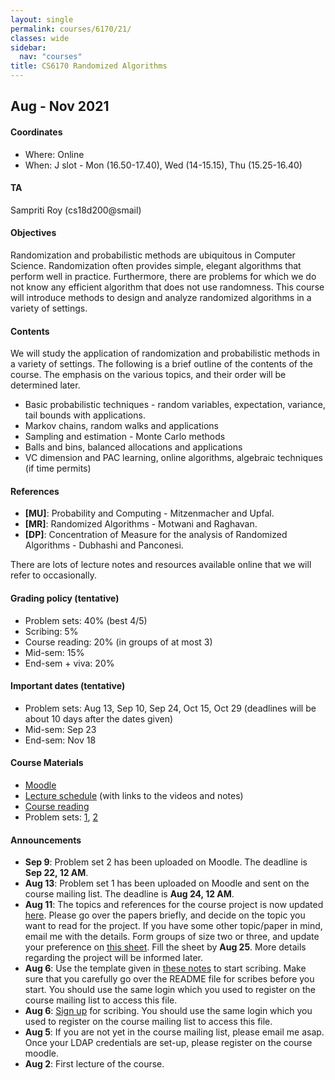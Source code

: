 ```yaml
---
layout: single
permalink: courses/6170/21/
classes: wide
sidebar:
  nav: "courses"
title: CS6170 Randomized Algorithms
---
```


## Aug - Nov 2021

#### <i class="fas fa-map-marker-alt" style="color:DodgerBlue"></i> Coordinates
- Where: Online
- When: J slot - Mon (16.50-17.40), Wed (14-15.15), Thu (15.25-16.40)

#### <i class="fas fa-users" style="color:DodgerBlue"></i> TA
Sampriti Roy (cs18d200@smail)

#### <i class="fas fa-bullseye" style="color:DodgerBlue"></i> Objectives
Randomization and probabilistic methods are ubiquitous in Computer Science. Randomization often provides simple, elegant algorithms that perform well in practice. Furthermore, there are problems for which we do not know any efficient algorithm that does not use randomness. This course will introduce methods to design and analyze randomized algorithms in a variety of settings.

#### <i class="far fa-list-alt" style="color:DodgerBlue"></i> Contents
We will study the application of randomization and probabilistic methods in a variety of settings. The following is a brief outline of the contents of the course. The emphasis on the various topics, and their order will be determined later.
- Basic probabilistic techniques - random variables, expectation, variance, tail bounds with applications.
- Markov chains, random walks and applications
- Sampling and estimation - Monte Carlo methods
- Balls and bins, balanced allocations and applications
- VC dimension and PAC learning, online algorithms, algebraic techniques (if time permits)


#### <i class="fas fa-book" style="color:DodgerBlue"></i> References
 - **[MU]**: Probability and Computing - Mitzenmacher and Upfal.
 - **[MR]**: Randomized Algorithms - Motwani and Raghavan.
 - **[DP]**: Concentration of Measure for the analysis of Randomized Algorithms - Dubhashi and Panconesi.

 There are lots of lecture notes and resources available online that we will refer to occasionally.

#### <i class="fas fa-percentage" style="color:DodgerBlue"></i> Grading policy (tentative)
- Problem sets: 40% (best 4/5)
- Scribing: 5%
- Course reading: 20% (in groups of at most 3)
- Mid-sem: 15%
- End-sem + viva: 20%

#### <i class="far fa-calendar-alt" style="color:DodgerBlue"></i> Important dates (tentative)
- Problem sets: Aug 13, Sep 10, Sep 24, Oct 15, Oct 29 (deadlines will be about 10 days after the dates given)
- Mid-sem: Sep 23
- End-sem: Nov 18

#### <i class="fas fa-folder-open" style="color:DodgerBlue"></i> Course Materials
- [Moodle](https://courses.iitm.ac.in/course/view.php?id=425)
- [Lecture schedule](lectures.html) (with links to the videos and notes)
- [Course reading](reading.html)
- Problem sets: [1](https://courses.iitm.ac.in/mod/assign/view.php?id=2705), [2](https://courses.iitm.ac.in/mod/assign/view.php?id=6501)

#### <i class="fas fa-bullhorn" style="color:DodgerBlue"></i> Announcements
  - **Sep 9**: Problem set 2 has been uploaded on Moodle. The deadline is **Sep 22, 12 AM**.
  - **Aug 13**: Problem set 1 has been uploaded on Moodle and sent on the course mailing list. The deadline is **Aug 24, 12 AM**.
  - **Aug 11**: The topics and references for the course project is now updated [here](reading.html). Please go over the papers briefly, and decide on the topic you want to read for the project. If you have some other topic/paper in mind, email me with the details. Form groups of size two or three, and update your preference on [this sheet](https://docs.google.com/spreadsheets/d/1Xyb9nqgkRZNTi-fWFDDngv0rjU6tC8DarWQrYrzfQLA/edit?usp=sharing). Fill the sheet by **Aug 25**. More details regarding the project will be informed later.
  - **Aug 6**: Use the template given in [these notes](https://drive.google.com/file/d/1JMZwXtFxr3FlgIjw-PQnwGWknXqFg8Th/view?usp=sharing) to start scribing. Make sure that you carefully go over the README file for scribes before you start. You should use the same login which you used to register on the course mailing list to access this file.
  - **Aug 6**: [Sign up](https://docs.google.com/spreadsheets/d/1xOL_tg4OZh-D_yxHkNwrHe6KWuUrUAv5OxRcHuGjj8A/edit?usp=sharing) for scribing. You should use the same login which you used to register on the course mailing list to access this file.
  - **Aug 5**: If you are not yet in the course mailing list, please email me asap. Once your LDAP credentials are set-up, please register on the course moodle.
  - **Aug 2**: First lecture of the course.
